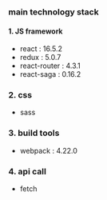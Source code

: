 ### main technology stack

#### 1. JS framework
- react : 16.5.2
- redux : 5.0.7
- react-router : 4.3.1
- react-saga : 0.16.2

### 2. css
- sass

### 3. build tools
- webpack : 4.22.0

### 4. api call
- fetch

